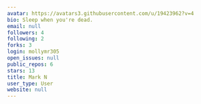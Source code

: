 ```yaml
---
avatar: https://avatars3.githubusercontent.com/u/19423962?v=4
bio: Sleep when you're dead.
email: null
followers: 4
following: 2
forks: 3
login: mollymr305
open_issues: null
public_repos: 6
stars: 13
title: Mark N
user_type: User
website: null
---
```

